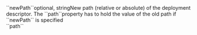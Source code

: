 <tr><td>``newPath``</td><td>optional, string<td>New path (relative or absolute) of the deployment descriptor. The ``path``property has to hold the value of the old path if ``newPath`` is specified<br/> 
</td><td></td><td>``path``</td></tr>
